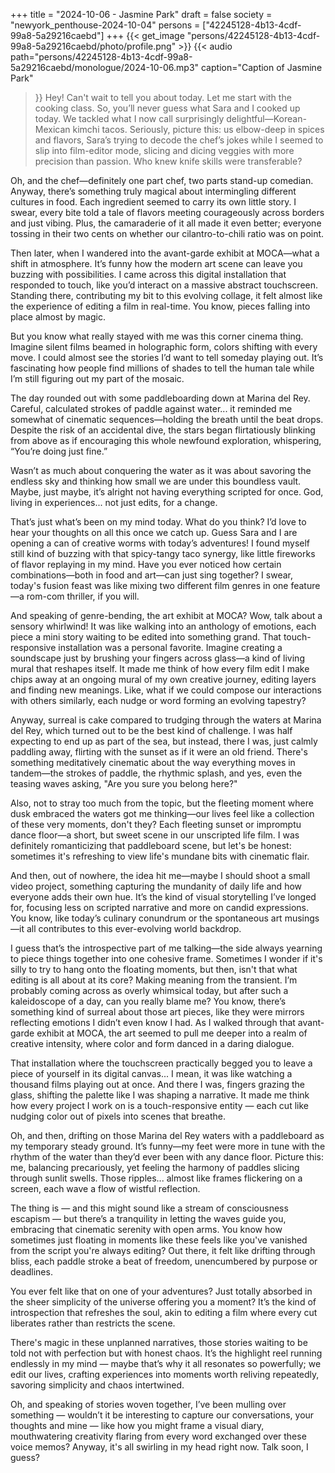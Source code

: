 +++
title = "2024-10-06 - Jasmine Park"
draft = false
society = "newyork_penthouse-2024-10-04"
persons = ["42245128-4b13-4cdf-99a8-5a29216caebd"]
+++
{{< get_image "persons/42245128-4b13-4cdf-99a8-5a29216caebd/photo/profile.png" >}}
{{< audio
    path="persons/42245128-4b13-4cdf-99a8-5a29216caebd/monologue/2024-10-06.mp3" 
    caption="Caption of Jasmine Park"
>}}
Hey! Can't wait to tell you about today. Let me start with the cooking class.
So, you’ll never guess what Sara and I cooked up today. We tackled what I now call surprisingly delightful—Korean-Mexican kimchi tacos. Seriously, picture this: us elbow-deep in spices and flavors, Sara’s trying to decode the chef’s jokes while I seemed to slip into film-editor mode, slicing and dicing veggies with more precision than passion. Who knew knife skills were transferable? 

Oh, and the chef—definitely one part chef, two parts stand-up comedian. Anyway, there’s something truly magical about intermingling different cultures in food. Each ingredient seemed to carry its own little story. I swear, every bite told a tale of flavors meeting courageously across borders and just vibing. Plus, the camaraderie of it all made it even better; everyone tossing in their two cents on whether our cilantro-to-chili ratio was on point.

Then later, when I wandered into the avant-garde exhibit at MOCA—what a shift in atmosphere. It’s funny how the modern art scene can leave you buzzing with possibilities. I came across this digital installation that responded to touch, like you’d interact on a massive abstract touchscreen. Standing there, contributing my bit to this evolving collage, it felt almost like the experience of editing a film in real-time. You know, pieces falling into place almost by magic.

But you know what really stayed with me was this corner cinema thing. Imagine silent films beamed in holographic form, colors shifting with every move. I could almost see the stories I’d want to tell someday playing out. It’s fascinating how people find millions of shades to tell the human tale while I’m still figuring out my part of the mosaic.

The day rounded out with some paddleboarding down at Marina del Rey. Careful, calculated strokes of paddle against water... it reminded me somewhat of cinematic sequences—holding the breath until the beat drops. Despite the risk of an accidental dive, the stars began flirtatiously blinking from above as if encouraging this whole newfound exploration, whispering, “You’re doing just fine.” 

Wasn’t as much about conquering the water as it was about savoring the endless sky and thinking how small we are under this boundless vault. Maybe, just maybe, it’s alright not having everything scripted for once. God, living in experiences... not just edits, for a change.

That’s just what’s been on my mind today. What do you think? I’d love to hear your thoughts on all this once we catch up. Guess Sara and I are opening a can of creative worms with today’s adventures!
I found myself still kind of buzzing with that spicy-tangy taco synergy, like little fireworks of flavor replaying in my mind. Have you ever noticed how certain combinations—both in food and art—can just sing together? I swear, today's fusion feast was like mixing two different film genres in one feature—a rom-com thriller, if you will. 

And speaking of genre-bending, the art exhibit at MOCA? Wow, talk about a sensory whirlwind! It was like walking into an anthology of emotions, each piece a mini story waiting to be edited into something grand. That touch-responsive installation was a personal favorite. Imagine creating a soundscape just by brushing your fingers across glass—a kind of living mural that reshapes itself. It made me think of how every film edit I make chips away at an ongoing mural of my own creative journey, editing layers and finding new meanings. Like, what if we could compose our interactions with others similarly, each nudge or word forming an evolving tapestry?

Anyway, surreal is cake compared to trudging through the waters at Marina del Rey, which turned out to be the best kind of challenge. I was half expecting to end up as part of the sea, but instead, there I was, just calmly paddling away, flirting with the sunset as if it were an old friend. There's something meditatively cinematic about the way everything moves in tandem—the strokes of paddle, the rhythmic splash, and yes, even the teasing waves asking, "Are you sure you belong here?" 

Also, not to stray too much from the topic, but the fleeting moment where dusk embraced the waters got me thinking—our lives feel like a collection of these very moments, don't they? Each fleeting sunset or impromptu dance floor—a short, but sweet scene in our unscripted life film. I was definitely romanticizing that paddleboard scene, but let's be honest: sometimes it's refreshing to view life's mundane bits with cinematic flair. 

And then, out of nowhere, the idea hit me—maybe I should shoot a small video project, something capturing the mundanity of daily life and how everyone adds their own hue. It’s the kind of visual storytelling I’ve longed for, focusing less on scripted narrative and more on candid expressions. You know, like today’s culinary conundrum or the spontaneous art musings—it all contributes to this ever-evolving world backdrop. 

I guess that’s the introspective part of me talking—the side always yearning to piece things together into one cohesive frame. Sometimes I wonder if it's silly to try to hang onto the floating moments, but then, isn't that what editing is all about at its core? Making meaning from the transient. I’m probably coming across as overly whimsical today, but after such a kaleidoscope of a day, can you really blame me?
You know, there’s something kind of surreal about those art pieces, like they were mirrors reflecting emotions I didn’t even know I had. As I walked through that avant-garde exhibit at MOCA, the art seemed to pull me deeper into a realm of creative intensity, where color and form danced in a daring dialogue.

That installation where the touchscreen practically begged you to leave a piece of yourself in its digital canvas... I mean, it was like watching a thousand films playing out at once. And there I was, fingers grazing the glass, shifting the palette like I was shaping a narrative. It made me think how every project I work on is a touch-responsive entity — each cut like nudging color out of pixels into scenes that breathe.

Oh, and then, drifting on those Marina del Rey waters with a paddleboard as my temporary steady ground. It’s funny—my feet were more in tune with the rhythm of the water than they’d ever been with any dance floor. Picture this: me, balancing precariously, yet feeling the harmony of paddles slicing through sunlit swells. Those ripples... almost like frames flickering on a screen, each wave a flow of wistful reflection. 

The thing is — and this might sound like a stream of consciousness escapism — but there’s a tranquility in letting the waves guide you, embracing that cinematic serenity with open arms. You know how sometimes just floating in moments like these feels like you've vanished from the script you're always editing? Out there, it felt like drifting through bliss, each paddle stroke a beat of freedom, unencumbered by purpose or deadlines.

You ever felt like that on one of your adventures? Just totally absorbed in the sheer simplicity of the universe offering you a moment? It’s the kind of introspection that refreshes the soul, akin to editing a film where every cut liberates rather than restricts the scene.

There's magic in these unplanned narratives, those stories waiting to be told not with perfection but with honest chaos. It’s the highlight reel running endlessly in my mind — maybe that’s why it all resonates so powerfully; we edit our lives, crafting experiences into moments worth reliving repeatedly, savoring simplicity and chaos intertwined.

Oh, and speaking of stories woven together, I’ve been mulling over something — wouldn’t it be interesting to capture our conversations, your thoughts and mine — like how you might frame a visual diary, mouthwatering creativity flaring from every word exchanged over these voice memos?
Anyway, it's all swirling in my head right now. Talk soon, I guess?
